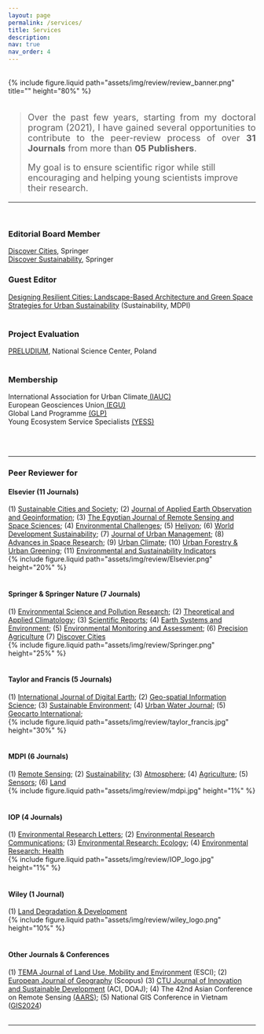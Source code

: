 ```yaml
---
layout: page
permalink: /services/
title: Services
description: 
nav: true
nav_order: 4
---
```


<br>

<div class="row">
    <div class="col-sm mt-3 mt-md-0">
        {% include figure.liquid path="assets/img/review/review_banner.png" title="" height="80%" %}
    </div>
</div>

<br>

> <p style="font-size: 18px; text-align: justify"> Over the past few years, starting from my doctoral program (2021), I have gained several opportunities to contribute to the peer-review process of over <b>31 Journals</b> from more than <b>05 Publishers</b>. </p>
> <p style="font-size: 18px; text-algin: justify"> My goal is to ensure scientific rigor while still encouraging and helping young scientists improve their research. </p>



<hr>
<br>


### **Editorial Board Member**

<a href="https://link.springer.com/journal/44327/editorial-board">Discover Cities</a>, Springer<br>
<a href="https://link.springer.com/journal/43621/editorial-board">Discover Sustainability</a>, Springer<br>

### **Guest Editor**
<a href="https://www.mdpi.com/journal/sustainability/special_issues/5F78LD3752">Designing Resilient Cities: Landscape-Based Architecture and Green Space Strategies for Urban Sustainability</a> (Sustainability, MDPI)<br>
<br>

### **Project Evaluation**

<a href="https://www.ncn.gov.pl/en/finansowanie-nauki/konkursy/typy/2">PRELUDIUM</a>, National Science Center, Poland 
<br>
<br>

### **Membership**

International Association for Urban Climate<a href="https://urban-climate.org/"> (IAUC)</a><br>
European Geosciences Union<a href="https://www.egu.eu//"> (EGU)</a><br>
Global Land Programme <a href="https://glp.earth/users/trong-can-nguyen"> (GLP) </a><br>
Young Ecosystem Service Specialists <a href="https://www.es-partnership.org/services/networking/young-es-specialists-yess/"> (YESS)</a>


<br>
<br>

<hr>

### **Peer Reviewer for**

<div class="row">
    <div class="col-sm-8 mt-3 mt-md-0">
    <h4>Elsevier (11 Journals)</h4>
        (1) <a href="https://www.sciencedirect.com/journal/sustainable-cities-and-society">Sustainable Cities and Society</a>; 
        (2) <a href="https://www.journals.elsevier.com/international-journal-of-applied-earth-observation-and-geoinformation">Journal of Applied Earth Observation and Geoinformation</a>; 
        (3) <a href="https://www.sciencedirect.com/journal/the-egyptian-journal-of-remote-sensing-and-space-science">The Egyptian Journal of Remote Sensing and Space Sciences</a>; 
        (4) <a href="https://www.journals.elsevier.com/environmental-challenges">Environmental Challenges</a>; 
        (5) <a href="https://www.cell.com/heliyon/home">Heliyon</a>; 
        (6) <a href="https://www.sciencedirect.com/journal/world-development-sustainability">World Development Sustainability</a>; 
        (7) <a href="https://www.sciencedirect.com/journal/journal-of-urban-management">Journal of Urban Management</a>; 
        (8) <a href="https://www.sciencedirect.com/journal/advances-in-space-research">Advances in Space Research</a>; 
        (9) <a href="https://www.sciencedirect.com/journal/urban-climate">Urban Climate</a>; 
        (10) <a href="https://www.sciencedirect.com/journal/urban-forestry-and-urban-greening">Urban Forestry & Urban Greening</a>; 
        (11) <a href="https://www.sciencedirect.com/journal/environmental-and-sustainability-indicators">Environmental and Sustainability Indicators</a>        
    </div>
    <div class="col-sm-4 mt-3 mt-md-0">    
        {% include figure.liquid path="assets/img/review/Elsevier.png" height="20%" %}
    </div>
</div>

<br>

<div class="row">
    <div class="col-sm-8 mt-3 mt-md-0">
        <h4>Springer & Springer Nature (7 Journals)</h4>
        (1) <a href="https://www.springer.com/journal/11356">Environmental Science and Pollution Research</a>; 
        (2) <a href="https://link.springer.com/journal/704">Theoretical and Applied Climatology</a>; 
        (3) <a href="https://www.nature.com/srep/">Scientific Reports</a>; 
        (4) <a href="https://link.springer.com/journal/41748">Earth Systems and Environment</a>; 
        (5) <a href="https://link.springer.com/journal/10661">Environmental Monitoring and Assessment</a>; 
        (6) <a href="https://link.springer.com/journal/11119">Precision Agriculture</a> 
        (7) <a href="https://link.springer.com/journal/44327">Discover Cities</a>      
    </div>
    <div class="col-sm-4 mt-3 mt-md-0">    
        {% include figure.liquid path="assets/img/review/Springer.png" height="25%" %}
    </div>
</div>

<br>

<div class="row">
    <div class="col-sm-8 mt-3 mt-md-0">
       <h4>Taylor and Francis (5 Journals)</h4>
        (1) <a href="https://www.tandfonline.com/journals/tjde20">International Journal of Digital Earth</a>; 
        (2) <a href="https://www.tandfonline.com/toc/tgsi20">Geo-spatial Information Science</a>;
        (3) <a href="https://www.tandfonline.com/journals/oaes21">Sustainable Environment</a>;
        (4) <a href="https://www.tandfonline.com/journals/nurw20">Urban Water Journal</a>;
        (5) <a href="https://www.tandfonline.com/journals/tgei20">Geocarto International</a>;
    </div>
    <div class="col-sm-4 mt-3 mt-md-0">    
        {% include figure.liquid path="assets/img/review/taylor_francis.jpg" height="30%" %}
    </div>
</div>

<br>

<div class="row">
    <div class="col-sm-8 mt-3 mt-md-0">
       <h4>MDPI (6 Journals)</h4>
        (1) <a href="https://www.mdpi.com/journal/remotesensing">Remote Sensing</a>; 
        (2) <a href="https://www.mdpi.com/journal/sustainability">Sustainability</a>; 
        (3) <a href="https://www.mdpi.com/journal/atmosphere">Atmosphere</a>; 
        (4) <a href="https://www.mdpi.com/journal/agriculture">Agriculture</a>; 
        (5) <a href="https://www.mdpi.com/journal/sensors">Sensors</a>;
        (6) <a href="https://www.mdpi.com/journal/land">Land</a>
    </div>
    <div class="col-sm-4 mt-3 mt-md-0">    
        {% include figure.liquid path="assets/img/review/mdpi.jpg" height="1%" %}
    </div>
</div>

<br>

<div class="row">
    <div class="col-sm-8 mt-3 mt-md-0">
       <h4>IOP (4 Journals)</h4>
        (1) <a href="https://iopscience.iop.org/journal/1748-9326">Environmental Research Letters</a>; 
        (2) <a href="https://iopscience.iop.org/journal/2515-7620">Environmental Research Communications</a>; 
        (3) <a href="https://iopscience.iop.org/journal/2752-664X">Environmental Research: Ecology</a>;  
        (4) <a href="https://iopscience.iop.org/journal/2752-5309">Environmental Research: Health</a> 
    </div>
    <div class="col-sm-4 mt-3 mt-md-0">    
        {% include figure.liquid path="assets/img/review/IOP_logo.jpg" height="1%" %}
    </div>
</div>

<br>

<div class="row">
    <div class="col-sm-8 mt-3 mt-md-0">
       <h4>Wiley (1 Journal)</h4>
        (1) <a href="https://onlinelibrary.wiley.com/journal/1099145X">Land Degradation & Development</a>
    </div>
    <div class="col-sm-4 mt-3 mt-md-0">    
        {% include figure.liquid path="assets/img/review/wiley_logo.png" height="10%" %}
    </div>
</div>

<br>

<div class="row">
    <div class="col-sm-8 mt-3 mt-md-0">
       <h4>Other Journals & Conferences</h4>
        (1) <a href="http://www.serena.unina.it/index.php/tema/">TEMA Journal of Land Use, Mobility and Environment</a> (ESCI); 
        (2) <a href="https://www.eurogeojournal.eu/index.php/egj/index">European Journal of Geography</a> (Scopus)
        (3) <a href="https://ctujs.ctu.edu.vn/index.php/ctujs/index">CTU Journal of Innovation and Sustainable Development</a> (ACI, DOAJ); 
        (4) The 42nd Asian Conference on Remote Sensing <a href="https://a-a-r-s.org/">(AARS)</a>; 
        (5) National GIS Conference in Vietnam (<a href="https://gis2024.ctu.edu.vn/">GIS2024</a>)
    </div>
    <div class="col-sm-4 mt-3 mt-md-0">    
    </div>
</div>


<br>

<hr>

